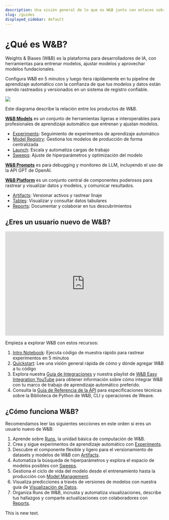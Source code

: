 ```yaml
---
description: Una visión general de lo que es W&B junto con enlaces sobre cómo empezar si eres un usuario por primera vez.
slug: /guides
displayed_sidebar: default
---
```


# ¿Qué es W&B?

Weights & Biases (W&B) es la plataforma para desarrolladores de IA, con herramientas para entrenar modelos, ajustar modelos y aprovechar modelos fundacionales.

Configura W&B en 5 minutos y luego itera rápidamente en tu pipeline de aprendizaje automático con la confianza de que tus modelos y datos están siendo rastreados y versionados en un sistema de registro confiable.

![](@site/static/images/general/architecture.png)

Este diagrama describe la relación entre los productos de W&B.

**[W&B Models](/guides/models.md)** es un conjunto de herramientas ligeras e interoperables para profesionales de aprendizaje automático que entrenan y ajustan modelos.
- [Experiments](/guides/track/intro.md): Seguimiento de experimentos de aprendizaje automático
- [Model Registry](/guides/model_registry/intro.md): Gestiona los modelos de producción de forma centralizada
- [Launch](/guides/launch/intro.md): Escala y automatiza cargas de trabajo
- [Sweeps](/guides/sweeps/intro.md): Ajuste de hiperparámetros y optimización del modelo

**[W&B Prompts](/guides/prompts/intro.md)** es para debugging y monitoreo de LLM, incluyendo el uso de la API GPT de OpenAI.

**[W&B Platform](/guides/platform.md)** es un conjunto central de componentes poderosos para rastrear y visualizar datos y modelos, y comunicar resultados.
- [Artifacts](/guides/artifacts/intro.md): Versionar activos y rastrear linaje
- [Tables](/guides/tables/intro.md): Visualizar y consultar datos tabulares
- [Reports](/guides/reports/intro.md): Documentar y colaborar en tus descubrimientos

## ¿Eres un usuario nuevo de W&B?

<iframe width="100%" height="330" src="https://www.youtube.com/embed/tHAFujRhZLA" title="Weights &amp; Biases End-to-End Demo" frameborder="0" allow="accelerometer; autoplay; clipboard-write; encrypted-media; gyroscope; picture-in-picture; web-share" allowfullscreen></iframe>

Empieza a explorar W&B con estos recursos:

1. [Intro Notebook](http://wandb.me/intro): Ejecuta código de muestra rápido para rastrear experimentos en 5 minutos
2. [Quickstart](../quickstart.md): Lee una visión general rápida de cómo y dónde agregar W&B a tu código
3. Explora nuestra [Guía de Integraciones](./integrations/intro.md) y nuestra playlist de [W&B Easy Integration YouTube](https://www.youtube.com/playlist?list=PLD80i8An1OEGDADxOBaH71ZwieZ9nmPGC) para obtener información sobre cómo integrar W&B con tu marco de trabajo de aprendizaje automático preferido.
4. Consulta la [Guía de Referencia de la API](../ref/README.md) para especificaciones técnicas sobre la Biblioteca de Python de W&B, CLI y operaciones de Weave.

## ¿Cómo funciona W&B?

Recomendamos leer las siguientes secciones en este orden si eres un usuario nuevo de W&B:

1. Aprende sobre [Runs](./runs/intro.md), la unidad básica de computación de W&B.
2. Crea y sigue experimentos de aprendizaje automático con [Experiments](./track/intro.md).
3. Descubre el componente flexible y ligero para el versionamiento de datasets y modelos de W&B con [Artifacts](./artifacts/intro.md).
4. Automatiza la búsqueda de hiperparámetros y explora el espacio de modelos posibles con [Sweeps](./sweeps/intro.md).
5. Gestiona el ciclo de vida del modelo desde el entrenamiento hasta la producción con [Model Management](./model_registry/intro.md).
6. Visualiza predicciones a través de versiones de modelos con nuestra guía de [Visualización de Datos](./tables/intro.md).
7. Organiza Runs de W&B, incrusta y automatiza visualizaciones, describe tus hallazgos y comparte actualizaciones con colaboradores con [Reports](./reports/intro.md).

This is new text.